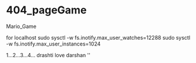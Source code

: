 # 404_pageGame
Mario_Game


for localhost
sudo sysctl -w fs.inotify.max_user_watches=12288
sudo sysctl -w fs.inotify.max_user_instances=1024

1...2...3...4...
drashti love darshan
''
